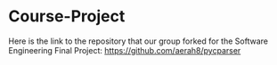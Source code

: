 # Course-Project

Here is the link to the repository that our group forked for the Software Engineering Final Project:
https://github.com/aerah8/pycparser
